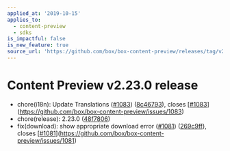 ```yaml
---
applied_at: '2019-10-15'
applies_to:
  - content-preview
  - sdks
is_impactful: false
is_new_feature: true
source_url: 'https://github.com/box/box-content-preview/releases/tag/v2.23.0'
---
```


# Content Preview v2.23.0 release


* chore(i18n): Update Translations ([#1083](https://github.com/box/box-content-preview/pull/1083)) ([8c46793](https://github.com/box/box-content-preview/commit[8c46793](https://github.com/box/box-content-preview/commit/8c46793))), closes [[#1083](https://github.com/box/box-content-preview/pull/1083)](https://github.com/box/box-content-preview/issues/1083)
* chore(release): 2.23.0 ([48f7806](https://github.com/box/box-content-preview/commit[48f7806](https://github.com/box/box-content-preview/commit/48f7806)))
* fix(download): show appropriate download error ([#1081](https://github.com/box/box-content-preview/pull/1081)) ([269c9ff](https://github.com/box/box-content-preview/commit[269c9ff](https://github.com/box/box-content-preview/commit/269c9ff))), closes [[#1081](https://github.com/box/box-content-preview/pull/1081)](https://github.com/box/box-content-preview/issues/1081)



